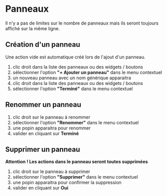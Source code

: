 # Panneaux

Il n'y a pas de limites sur le nombre de panneaux mais ils seront toujours affiché sur la même ligne.

## Création d'un panneau
Une action vide est automatique créé lors de l'ajout d'un panneau.
1. clic droit dans la liste des panneaux ou des widgets / boutons
2. sélectionner l'option **"+ Ajouter un panneau"** dans le menu contextuel
3. un nouveau panneau avec un nom générique apparaitra
4. clic droit dans la liste des panneaux ou des widgets / boutons
5. sélectionner l'option **"Terminé"** dans le menu contextuel

## Renommer un panneau
1. clic droit sur le panneau à renommer
2. sélectionner l'option **"Renommer"** dans le menu contextuel
3. une popin apparaitra pour renommer
4. valider en cliquant sur **Terminé**

## Supprimer un panneau
**Attention ! Les actions dans le panneau seront toutes supprimées**
1. clic droit sur le panneau à supprimer
2. sélectionner l'option **"Supprimer"** dans le menu contextuel
3. une popin apparaitra pour confirmer la suppression
4. valider en cliquant sur **Oui**